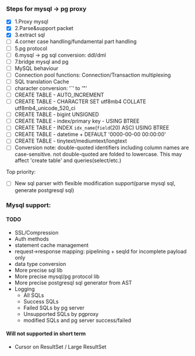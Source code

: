 ### Steps for mysql -> pg proxy

* [X] 1.Proxy mysql
* [X] 2.Parse&support packet
* [X] 3.extract sql
* [ ] 4.corner case handling/fundamental part handling
* [ ] 5.pg protocol
* [ ] 6.mysql -> pg sql conversion: ddl/dml
* [ ] 7.bridge mysql and pg
* [ ] MySQL behaviour
* [ ] Connection pool functions: Connection/Transaction multiplexing
* [ ] SQL translation Cache
* [ ] character conversion: '`' to '"'
* [ ] CREATE TABLE - AUTO_INCREMENT
* [ ] CREATE TABLE - CHARACTER SET utf8mb4 COLLATE utf8mb4_unicode_520_ci
* [ ] CREATE TABLE - bigint UNSIGNED
* [ ] CREATE TABLE - index/primary key - USING BTREE
* [ ] CREATE TABLE - INDEX `idx_name`(`field`(20) ASC) USING BTREE
* [ ] CREATE TABLE - datetime + DEFAULT '0000-00-00 00:00:00'
* [ ] CREATE TABLE - tinytext/mediumtext/longtext
* [ ] Conversion note: double-quoted identifiers including column names are case-sensitive. not double-quoted are folded
  to lowercase. This may affect 'create table' and queries(select/etc.)

Top priority:

* [ ] New sql parser with flexible modification support(parse mysql sql, generate postgresql sql)

### Mysql support:

#### TODO

* SSL/Compression
* Auth methods
* statement cache management
* request->response mapping: pipelining + seqId for incomplete payload only
* data type conversion
* More precise sql lib
* More precise mysql/pg protocol lib
* More precise postgresql sql generator from AST
* Logging
    * All SQLs
    * Success SQLs
    * Failed SQLs by pg server
    * Unsupported SQLs by pgproxy
    * modified SQLs and pg server success/failed

#### Will not supported in short term

* Cursor on ResultSet / Large ResultSet

